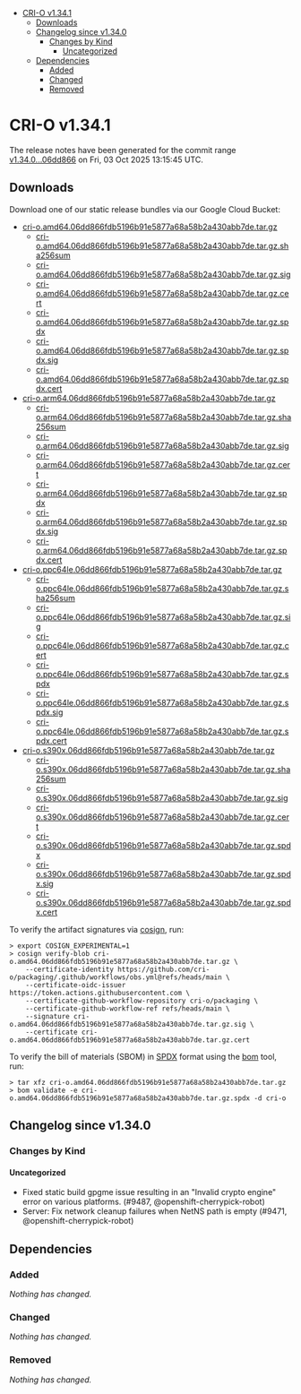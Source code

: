 - [CRI-O v1.34.1](#cri-o-v1341)
  - [Downloads](#downloads)
  - [Changelog since v1.34.0](#changelog-since-v1340)
    - [Changes by Kind](#changes-by-kind)
      - [Uncategorized](#uncategorized)
  - [Dependencies](#dependencies)
    - [Added](#added)
    - [Changed](#changed)
    - [Removed](#removed)

# CRI-O v1.34.1

The release notes have been generated for the commit range
[v1.34.0...06dd866](https://github.com/cri-o/cri-o/compare/v1.34.0...v1.34.1) on Fri, 03 Oct 2025 13:15:45 UTC.

## Downloads

Download one of our static release bundles via our Google Cloud Bucket:

- [cri-o.amd64.06dd866fdb5196b91e5877a68a58b2a430abb7de.tar.gz](https://storage.googleapis.com/cri-o/artifacts/cri-o.amd64.06dd866fdb5196b91e5877a68a58b2a430abb7de.tar.gz)
  - [cri-o.amd64.06dd866fdb5196b91e5877a68a58b2a430abb7de.tar.gz.sha256sum](https://storage.googleapis.com/cri-o/artifacts/cri-o.amd64.06dd866fdb5196b91e5877a68a58b2a430abb7de.tar.gz.sha256sum)
  - [cri-o.amd64.06dd866fdb5196b91e5877a68a58b2a430abb7de.tar.gz.sig](https://storage.googleapis.com/cri-o/artifacts/cri-o.amd64.06dd866fdb5196b91e5877a68a58b2a430abb7de.tar.gz.sig)
  - [cri-o.amd64.06dd866fdb5196b91e5877a68a58b2a430abb7de.tar.gz.cert](https://storage.googleapis.com/cri-o/artifacts/cri-o.amd64.06dd866fdb5196b91e5877a68a58b2a430abb7de.tar.gz.cert)
  - [cri-o.amd64.06dd866fdb5196b91e5877a68a58b2a430abb7de.tar.gz.spdx](https://storage.googleapis.com/cri-o/artifacts/cri-o.amd64.06dd866fdb5196b91e5877a68a58b2a430abb7de.tar.gz.spdx)
  - [cri-o.amd64.06dd866fdb5196b91e5877a68a58b2a430abb7de.tar.gz.spdx.sig](https://storage.googleapis.com/cri-o/artifacts/cri-o.amd64.06dd866fdb5196b91e5877a68a58b2a430abb7de.tar.gz.spdx.sig)
  - [cri-o.amd64.06dd866fdb5196b91e5877a68a58b2a430abb7de.tar.gz.spdx.cert](https://storage.googleapis.com/cri-o/artifacts/cri-o.amd64.06dd866fdb5196b91e5877a68a58b2a430abb7de.tar.gz.spdx.cert)
- [cri-o.arm64.06dd866fdb5196b91e5877a68a58b2a430abb7de.tar.gz](https://storage.googleapis.com/cri-o/artifacts/cri-o.arm64.06dd866fdb5196b91e5877a68a58b2a430abb7de.tar.gz)
  - [cri-o.arm64.06dd866fdb5196b91e5877a68a58b2a430abb7de.tar.gz.sha256sum](https://storage.googleapis.com/cri-o/artifacts/cri-o.arm64.06dd866fdb5196b91e5877a68a58b2a430abb7de.tar.gz.sha256sum)
  - [cri-o.arm64.06dd866fdb5196b91e5877a68a58b2a430abb7de.tar.gz.sig](https://storage.googleapis.com/cri-o/artifacts/cri-o.arm64.06dd866fdb5196b91e5877a68a58b2a430abb7de.tar.gz.sig)
  - [cri-o.arm64.06dd866fdb5196b91e5877a68a58b2a430abb7de.tar.gz.cert](https://storage.googleapis.com/cri-o/artifacts/cri-o.arm64.06dd866fdb5196b91e5877a68a58b2a430abb7de.tar.gz.cert)
  - [cri-o.arm64.06dd866fdb5196b91e5877a68a58b2a430abb7de.tar.gz.spdx](https://storage.googleapis.com/cri-o/artifacts/cri-o.arm64.06dd866fdb5196b91e5877a68a58b2a430abb7de.tar.gz.spdx)
  - [cri-o.arm64.06dd866fdb5196b91e5877a68a58b2a430abb7de.tar.gz.spdx.sig](https://storage.googleapis.com/cri-o/artifacts/cri-o.arm64.06dd866fdb5196b91e5877a68a58b2a430abb7de.tar.gz.spdx.sig)
  - [cri-o.arm64.06dd866fdb5196b91e5877a68a58b2a430abb7de.tar.gz.spdx.cert](https://storage.googleapis.com/cri-o/artifacts/cri-o.arm64.06dd866fdb5196b91e5877a68a58b2a430abb7de.tar.gz.spdx.cert)
- [cri-o.ppc64le.06dd866fdb5196b91e5877a68a58b2a430abb7de.tar.gz](https://storage.googleapis.com/cri-o/artifacts/cri-o.ppc64le.06dd866fdb5196b91e5877a68a58b2a430abb7de.tar.gz)
  - [cri-o.ppc64le.06dd866fdb5196b91e5877a68a58b2a430abb7de.tar.gz.sha256sum](https://storage.googleapis.com/cri-o/artifacts/cri-o.ppc64le.06dd866fdb5196b91e5877a68a58b2a430abb7de.tar.gz.sha256sum)
  - [cri-o.ppc64le.06dd866fdb5196b91e5877a68a58b2a430abb7de.tar.gz.sig](https://storage.googleapis.com/cri-o/artifacts/cri-o.ppc64le.06dd866fdb5196b91e5877a68a58b2a430abb7de.tar.gz.sig)
  - [cri-o.ppc64le.06dd866fdb5196b91e5877a68a58b2a430abb7de.tar.gz.cert](https://storage.googleapis.com/cri-o/artifacts/cri-o.ppc64le.06dd866fdb5196b91e5877a68a58b2a430abb7de.tar.gz.cert)
  - [cri-o.ppc64le.06dd866fdb5196b91e5877a68a58b2a430abb7de.tar.gz.spdx](https://storage.googleapis.com/cri-o/artifacts/cri-o.ppc64le.06dd866fdb5196b91e5877a68a58b2a430abb7de.tar.gz.spdx)
  - [cri-o.ppc64le.06dd866fdb5196b91e5877a68a58b2a430abb7de.tar.gz.spdx.sig](https://storage.googleapis.com/cri-o/artifacts/cri-o.ppc64le.06dd866fdb5196b91e5877a68a58b2a430abb7de.tar.gz.spdx.sig)
  - [cri-o.ppc64le.06dd866fdb5196b91e5877a68a58b2a430abb7de.tar.gz.spdx.cert](https://storage.googleapis.com/cri-o/artifacts/cri-o.ppc64le.06dd866fdb5196b91e5877a68a58b2a430abb7de.tar.gz.spdx.cert)
- [cri-o.s390x.06dd866fdb5196b91e5877a68a58b2a430abb7de.tar.gz](https://storage.googleapis.com/cri-o/artifacts/cri-o.s390x.06dd866fdb5196b91e5877a68a58b2a430abb7de.tar.gz)
  - [cri-o.s390x.06dd866fdb5196b91e5877a68a58b2a430abb7de.tar.gz.sha256sum](https://storage.googleapis.com/cri-o/artifacts/cri-o.s390x.06dd866fdb5196b91e5877a68a58b2a430abb7de.tar.gz.sha256sum)
  - [cri-o.s390x.06dd866fdb5196b91e5877a68a58b2a430abb7de.tar.gz.sig](https://storage.googleapis.com/cri-o/artifacts/cri-o.s390x.06dd866fdb5196b91e5877a68a58b2a430abb7de.tar.gz.sig)
  - [cri-o.s390x.06dd866fdb5196b91e5877a68a58b2a430abb7de.tar.gz.cert](https://storage.googleapis.com/cri-o/artifacts/cri-o.s390x.06dd866fdb5196b91e5877a68a58b2a430abb7de.tar.gz.cert)
  - [cri-o.s390x.06dd866fdb5196b91e5877a68a58b2a430abb7de.tar.gz.spdx](https://storage.googleapis.com/cri-o/artifacts/cri-o.s390x.06dd866fdb5196b91e5877a68a58b2a430abb7de.tar.gz.spdx)
  - [cri-o.s390x.06dd866fdb5196b91e5877a68a58b2a430abb7de.tar.gz.spdx.sig](https://storage.googleapis.com/cri-o/artifacts/cri-o.s390x.06dd866fdb5196b91e5877a68a58b2a430abb7de.tar.gz.spdx.sig)
  - [cri-o.s390x.06dd866fdb5196b91e5877a68a58b2a430abb7de.tar.gz.spdx.cert](https://storage.googleapis.com/cri-o/artifacts/cri-o.s390x.06dd866fdb5196b91e5877a68a58b2a430abb7de.tar.gz.spdx.cert)

To verify the artifact signatures via [cosign](https://github.com/sigstore/cosign), run:

```console
> export COSIGN_EXPERIMENTAL=1
> cosign verify-blob cri-o.amd64.06dd866fdb5196b91e5877a68a58b2a430abb7de.tar.gz \
    --certificate-identity https://github.com/cri-o/packaging/.github/workflows/obs.yml@refs/heads/main \
    --certificate-oidc-issuer https://token.actions.githubusercontent.com \
    --certificate-github-workflow-repository cri-o/packaging \
    --certificate-github-workflow-ref refs/heads/main \
    --signature cri-o.amd64.06dd866fdb5196b91e5877a68a58b2a430abb7de.tar.gz.sig \
    --certificate cri-o.amd64.06dd866fdb5196b91e5877a68a58b2a430abb7de.tar.gz.cert
```

To verify the bill of materials (SBOM) in [SPDX](https://spdx.org) format using the [bom](https://sigs.k8s.io/bom) tool, run:

```console
> tar xfz cri-o.amd64.06dd866fdb5196b91e5877a68a58b2a430abb7de.tar.gz
> bom validate -e cri-o.amd64.06dd866fdb5196b91e5877a68a58b2a430abb7de.tar.gz.spdx -d cri-o
```

## Changelog since v1.34.0

### Changes by Kind

#### Uncategorized
 - Fixed static build gpgme issue resulting in an "Invalid crypto engine" error on various platforms. (#9487, @openshift-cherrypick-robot)
 - Server: Fix network cleanup failures when NetNS path is empty (#9471, @openshift-cherrypick-robot)

## Dependencies

### Added
_Nothing has changed._

### Changed
_Nothing has changed._

### Removed
_Nothing has changed._
